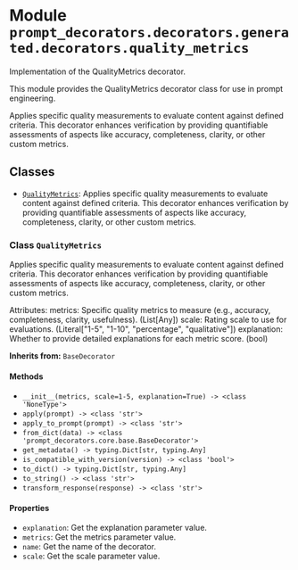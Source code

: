 # Module `prompt_decorators.decorators.generated.decorators.quality_metrics`

Implementation of the QualityMetrics decorator.

This module provides the QualityMetrics decorator class for use in prompt engineering.

Applies specific quality measurements to evaluate content against defined criteria. This decorator enhances verification by providing quantifiable assessments of aspects like accuracy, completeness, clarity, or other custom metrics.

## Classes

- [`QualityMetrics`](#class-qualitymetrics): Applies specific quality measurements to evaluate content against defined criteria. This decorator enhances verification by providing quantifiable assessments of aspects like accuracy, completeness, clarity, or other custom metrics.

### Class `QualityMetrics`

Applies specific quality measurements to evaluate content against defined criteria. This decorator enhances verification by providing quantifiable assessments of aspects like accuracy, completeness, clarity, or other custom metrics.

Attributes:
    metrics: Specific quality metrics to measure (e.g., accuracy, completeness, clarity, usefulness). (List[Any])
    scale: Rating scale to use for evaluations. (Literal["1-5", "1-10", "percentage", "qualitative"])
    explanation: Whether to provide detailed explanations for each metric score. (bool)

**Inherits from:** `BaseDecorator`

#### Methods

- `__init__(metrics, scale=1-5, explanation=True) -> <class 'NoneType'>`
- `apply(prompt) -> <class 'str'>`
- `apply_to_prompt(prompt) -> <class 'str'>`
- `from_dict(data) -> <class 'prompt_decorators.core.base.BaseDecorator'>`
- `get_metadata() -> typing.Dict[str, typing.Any]`
- `is_compatible_with_version(version) -> <class 'bool'>`
- `to_dict() -> typing.Dict[str, typing.Any]`
- `to_string() -> <class 'str'>`
- `transform_response(response) -> <class 'str'>`
#### Properties

- `explanation`: Get the explanation parameter value.
- `metrics`: Get the metrics parameter value.
- `name`: Get the name of the decorator.
- `scale`: Get the scale parameter value.
